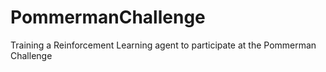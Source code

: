 # PommermanChallenge
Training a Reinforcement Learning agent to participate at the Pommerman Challenge
